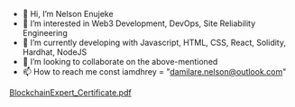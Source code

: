 - 👋 Hi, I’m Nelson Enujeke
- 👀 I’m interested in Web3 Development, DevOps, Site Reliability Engineering
- 🌱 I’m currently developing with Javascript, HTML, CSS, React, Solidity, Hardhat, NodeJS
- 💞️ I’m looking to collaborate on the above-mentioned
- 📫 How to reach me const iamdhrey = "damilare.nelson@outlook.com"
<!---
iamdhrey/iamdhrey is a ✨ special ✨ repository because its `README.md` (this file) appears on your GitHub profile.
You can click the Preview link to take a look at your changes.
--->
[BlockchainExpert_Certificate.pdf](https://github.com/iamdhrey/iamdhrey/files/14090089/BlockchainExpert_Certificate.pdf)
